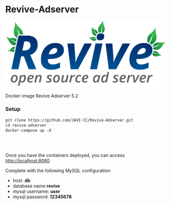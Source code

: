 # Revive-Adserver
<img src="logo.png" alt="revive">

Docker image Revive Adserver 5.2

<h3>Setup</h3>
<pre><code>git clone https://github.com/JAVI-CC/Revive-Adserver.git
cd revive-adserver
docker-compose up -d</code></pre>
<br><br>
<p> Once you have the containers deployed, you can access  <a href="http://localhost:8080" target="_blank">http://localhost:8080</a></p>

<p>Complete with the following MySQL configuration:</p>
<ul>
  <li>host: <b>db</b></li>
  <li>database name <b>revive</b></li> 
  <li>mysql username: <b>user</b></li>
  <li>mysql password: <b>12345678</b></li>
</ul>
